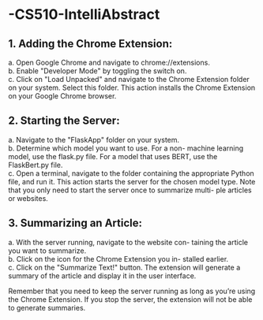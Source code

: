 # -CS510-IntelliAbstract
## 1. Adding the Chrome Extension:
a. Open Google Chrome and navigate to chrome://extensions. <br>
b. Enable "Developer Mode" by toggling the switch on. <br>
c. Click on "Load Unpacked" and navigate to the Chrome 
Extension folder on your system. Select this folder. This
action installs the Chrome Extension on your Google
Chrome browser.

## 2. Starting the Server:
a. Navigate to the "FlaskApp" folder on your system. <br>
b. Determine which model you want to use. For a non-
machine learning model, use the flask.py file. For a
model that uses BERT, use the FlaskBert.py file. <br>
c. Open a terminal, navigate to the folder containing the
appropriate Python file, and run it. This action starts
the server for the chosen model type. Note that you
only need to start the server once to summarize multi-
ple articles or websites. <br>

## 3. Summarizing an Article:
a. With the server running, navigate to the website con-
taining the article you want to summarize. <br>
b. Click on the icon for the Chrome Extension you in-
stalled earlier.<br>
c. Click on the "Summarize Text!" button. The extension
will generate a summary of the article and display it
in the user interface.<br>

Remember that you need to keep the server running as long
as you’re using the Chrome Extension. If you stop the server,
the extension will not be able to generate summaries.
